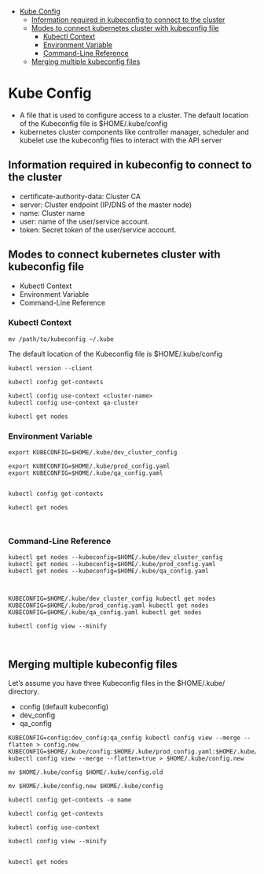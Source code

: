 - [Kube Config](#kube-config)
  - [Information required in kubeconfig to connect to the cluster](#information-required-in-kubeconfig-to-connect-to-the-cluster)
  - [Modes to connect kubernetes cluster with kubeconfig file](#modes-to-connect-kubernetes-cluster-with-kubeconfig-file)
    - [Kubectl Context](#kubectl-context)
    - [Environment Variable](#environment-variable)
    - [Command-Line Reference](#command-line-reference)
  - [Merging multiple kubeconfig files](#merging-multiple-kubeconfig-files)



# Kube Config
- A file that is used to configure access to a cluster. The default location of the Kubeconfig file is $HOME/.kube/config
-  kubernetes cluster components like controller manager, scheduler and kubelet use the kubeconfig files to interact with the API server



## Information required in kubeconfig to connect to the cluster

- certificate-authority-data: Cluster CA
- server: Cluster endpoint (IP/DNS of the master node)
- name: Cluster name
- user: name of the user/service account.
- token: Secret token of the user/service account.

## Modes to connect kubernetes cluster with kubeconfig file

- Kubectl Context
- Environment Variable
- Command-Line Reference

### Kubectl Context

```
mv /path/to/kubeconfig ~/.kube
```

The default location of the Kubeconfig file is $HOME/.kube/config

```
kubectl version --client

kubectl config get-contexts

kubectl config use-context <cluster-name>  
kubectl config use-context qa-cluster

kubectl get nodes

```


### Environment Variable


```
export KUBECONFIG=$HOME/.kube/dev_cluster_config

export KUBECONFIG=$HOME/.kube/prod_config.yaml
export KUBECONFIG=$HOME/.kube/qa_config.yaml


kubectl config get-contexts

kubectl get nodes



```

### Command-Line Reference

```
kubectl get nodes --kubeconfig=$HOME/.kube/dev_cluster_config
kubectl get nodes --kubeconfig=$HOME/.kube/prod_config.yaml
kubectl get nodes --kubeconfig=$HOME/.kube/qa_config.yaml



KUBECONFIG=$HOME/.kube/dev_cluster_config kubectl get nodes
KUBECONFIG=$HOME/.kube/prod_config.yaml kubectl get nodes
KUBECONFIG=$HOME/.kube/qa_config.yaml kubectl get nodes

kubectl config view --minify



```


## Merging multiple kubeconfig files

Let’s assume you have three Kubeconfig files in the $HOME/.kube/ directory.

- config (default kubeconfig)
- dev_config
- qa_config


```
KUBECONFIG=config:dev_config:qa_config kubectl config view --merge --flatten > config.new
KUBECONFIG=$HOME/.kube/config:$HOME/.kube/prod_config.yaml:$HOME/.kube/qa_config.yaml kubectl config view --merge --flatten=true > $HOME/.kube/config.new

mv $HOME/.kube/config $HOME/.kube/config.old

mv $HOME/.kube/config.new $HOME/.kube/config

kubectl config get-contexts -o name

kubectl config get-contexts

kubectl config use-context

kubectl config view --minify


kubectl get nodes
```




